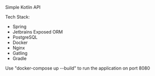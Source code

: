 Simple Kotlin API

Tech Stack:
* Spring
* Jetbrains Exposed ORM 
* PostgreSQL
* Docker
* Nginx
* Gatling
* Gradle

Use "docker-compose up --build" to run the application on port 8080
